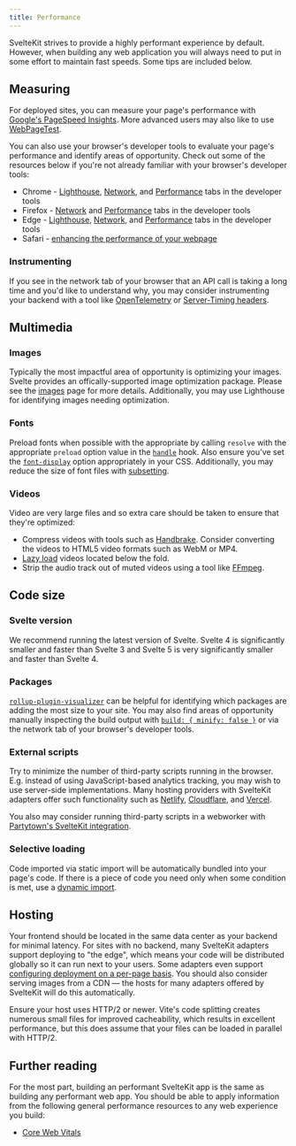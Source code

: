 ```yaml
---
title: Performance
---
```


SvelteKit strives to provide a highly performant experience by default. However, when building any web application you will always need to put in some effort to maintain fast speeds. Some tips are included below.

## Measuring

For deployed sites, you can measure your page's performance with [Google's PageSpeed Insights](https://pagespeed.web.dev/). More advanced users may also like to use [WebPageTest](https://www.webpagetest.org/).

You can also use your browser's developer tools to evaluate your page's performance and identify areas of opportunity. Check out some of the resources below if you're not already familiar with your browser's developer tools:

* Chrome - [Lighthouse](https://developer.chrome.com/docs/lighthouse/overview#devtools), [Network](https://developer.chrome.com/docs/devtools/network), and [Performance](https://developer.chrome.com/docs/devtools/performance) tabs in the developer tools
* Firefox - [Network](https://firefox-source-docs.mozilla.org/devtools-user/network_monitor/) and [Performance](https://hacks.mozilla.org/2022/03/performance-tool-in-firefox-devtools-reloaded/) tabs in the developer tools
* Edge - [Lighthouse](https://learn.microsoft.com/en-us/microsoft-edge/devtools-guide-chromium/lighthouse/lighthouse-tool), [Network](https://learn.microsoft.com/en-us/microsoft-edge/devtools-guide-chromium/network/), and [Performance](https://learn.microsoft.com/en-us/microsoft-edge/devtools-guide-chromium/evaluate-performance/) tabs in the developer tools
* Safari - [enhancing the performance of your webpage](https://developer.apple.com/library/archive/documentation/NetworkingInternetWeb/Conceptual/Web_Inspector_Tutorial/EnhancingyourWebpagesPerformance/EnhancingyourWebpagesPerformance.html)

### Instrumenting

If you see in the network tab of your browser that an API call is taking a long time and you'd like to understand why, you may consider instrumenting your backend with a tool like [OpenTelemetry](https://opentelemetry.io/) or [Server-Timing headers](https://developer.mozilla.org/en-US/docs/Web/HTTP/Headers/Server-Timing).

## Multimedia

### Images

Typically the most impactful area of opportunity is optimizing your images. Svelte provides an offically-supported image optimization package. Please see the [images](images) page for more details. Additionally, you may use Lighthouse for identifying images needing optimization.

### Fonts

Preload fonts when possible with the appropriate by calling `resolve` with the appropriate `preload` option value in the [`handle`](hooks#server-hooks-handle) hook. Also ensure you've set the [`font-display`](https://developer.mozilla.org/en-US/docs/Web/CSS/@font-face/font-display) option appropriately in your CSS. Additionally, you may reduce the size of font files with [subsetting](https://fonts.google.com/knowledge/glossary/subsetting).

### Videos

Video are very large files and so extra care should be taken to ensure that they're optimized:

- Compress videos with tools such as [Handbrake](https://handbrake.fr/). Consider converting the videos to HTML5 video formats such as WebM or MP4.
- [Lazy load](https://developer.mozilla.org/en-US/docs/Web/Performance/Lazy_loading) videos located below the fold.
- Strip the audio track out of muted videos using a tool like [FFmpeg](https://ffmpeg.org/).

## Code size

### Svelte version

We recommend running the latest version of Svelte. Svelte 4 is significantly smaller and faster than Svelte 3 and Svelte 5 is very significantly smaller and faster than Svelte 4.

### Packages

[`rollup-plugin-visualizer`](https://www.npmjs.com/package/rollup-plugin-visualizer) can be helpful for identifying which packages are adding the most size to your site. You may also find areas of opportunity manually inspecting the build output with [`build: { minify: false }`](https://vitejs.dev/config/build-options.html#build-minify) or via the network tab of your browser's developer tools.

### External scripts

Try to minimize the number of third-party scripts running in the browser. E.g. instead of using JavaScript-based analytics tracking, you may wish to use server-side implementations. Many hosting providers with SvelteKit adapters offer such functionality such as [Netlify](https://docs.netlify.com/monitor-sites/site-analytics/), [Cloudflare](https://www.cloudflare.com/web-analytics/), and [Vercel](https://vercel.com/docs/analytics).

You also may consider running third-party scripts in a webworker with [Partytown's SvelteKit integration](https://partytown.builder.io/sveltekit).

### Selective loading

Code imported via static import will be automatically bundled into your page's code. If there is a piece of code you need only when some condition is met, use a [dynamic import](https://vitejs.dev/guide/features#dynamic-import).

## Hosting

Your frontend should be located in the same data center as your backend for minimal latency. For sites with no backend, many SvelteKit adapters support deploying to "the edge", which means your code will be distributed globally so it can run next to your users. Some adapters even support [configuring deployment on a per-page basis](https://kit.svelte.dev/docs/page-options#config). You should also consider serving images from a CDN — the hosts for many adapters offered by SvelteKit will do this automatically.

Ensure your host uses HTTP/2 or newer. Vite's code splitting creates numerous small files for improved cacheability, which results in excellent performance, but this does assume that your files can be loaded in parallel with HTTP/2.

## Further reading

For the most part, building an performant SvelteKit app is the same as building any performant web app. You should be able to apply information from the following general performance resources to any web experience you build:

- [Core Web Vitals](https://web.dev/explore/learn-core-web-vitals)
